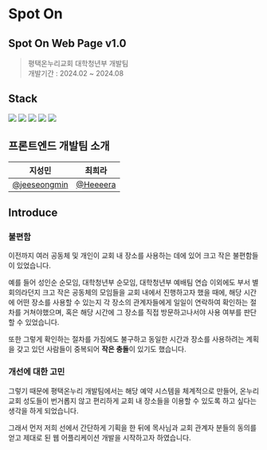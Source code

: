 # Spot On

## Spot On Web Page v1.0

> 평택온누리교회 대학청년부 개발팀  
> 개발기간 : 2024.02 ~ 2024.08

## Stack

<img src="https://img.shields.io/badge/React-61DAFB?style=for-the-badge&logo=React&logoColor=blue">
<img src="https://img.shields.io/badge/typescript-3178C6?style=for-the-badge&logo=TypeScript&logoColor=white">
<img src="https://img.shields.io/badge/reactquery-FF4154?style=for-the-badge&logo=reactquery&logoColor=white">
<img src="https://img.shields.io/badge/tailwindcss-06B6D4?style=for-the-badge&logo=tailwindcss&logoColor=white">
<img src="https://img.shields.io/badge/zustand-F3DF49?style=for-the-badge&logo=lazarus&logoColor=brown">

## 프론트엔드 개발팀 소개

| 지성민                                         | 최희라                                 |
| ---------------------------------------------- | -------------------------------------- |
| [@jeeseongmin](https://github.com/jeeseongmin) | [@Heeeera](https://github.com/Heeeera) |

## Introduce

### 불편함

이전까지 여러 공동체 및 개인이 교회 내 장소를 사용하는 데에 있어 크고 작은 불편함들이 있었습니다.

예를 들어 성인순 순모임, 대학청년부 순모임, 대학청년부 예배팀 연습 이외에도 부서 별 회의라던지 크고 작은 공동체의 모임들을 교회 내에서 진행하고자 했을 때에, 해당 시간에 어떤 장소를 사용할 수 있는지 각 장소의 관계자들에게 일일이 연락하여 확인하는 절차를 거쳐야했으며, 혹은 해당 시간에 그 장소를 직접 방문하고나서야 사용 여부를 판단할 수 있었습니다.

또한 그렇게 확인하는 절차를 가짐에도 불구하고 동일한 시간과 장소를 사용하려는 계획을 갖고 있던 사람들이 중복되어 **작은 충돌**이 있기도 했습니다.

### 개선에 대한 고민

그렇기 때문에 평택온누리 개발팀에서는 해당 예약 시스템을 체계적으로 만들어, 온누리 교회 성도들이 번거롭지 않고 편리하게 교회 내 장소들을 이용할 수 있도록 하고 싶다는 생각을 하게 되었습니다.

그래서 먼저 저희 선에서 간단하게 기획을 한 뒤에 목사님과 교회 관계자 분들의 동의를 얻고 제대로 된 웹 어플리케이션 개발을 시작하고자 하였습니다.
